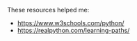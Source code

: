 These resources helped me:
* https://www.w3schools.com/python/
* https://realpython.com/learning-paths/
